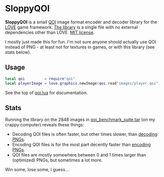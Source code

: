 # SloppyQOI

**SloppyQOI** is a small [QOI](https://qoiformat.org/) image format encoder and decoder library for the [LÖVE](https://love2d.org/) game framework.
[The library](https://raw.githubusercontent.com/ReFreezed/SloppyQOI/master/qoi.lua) is a single file with no external dependencies other than LÖVE.
[MIT license](LICENSE.txt).

I mostly just made this for fun.
I'm not sure anyone should actually use QOI instead of PNG - at least not for textures in games, or with this library (see stats below).



## Usage

```lua
local qoi         = require"qoi"
local playerImage = love.graphics.newImage(qoi.read"images/player.qoi")
```

See the top of [qoi.lua](https://raw.githubusercontent.com/ReFreezed/SloppyQOI/master/qoi.lua) for documentation.



## Stats

Running the library on the 2848 images in [qoi_benchmark_suite.tar](https://qoiformat.org/benchmark/) (on my crappy computer) reveals these things:

- Decoding QOI files is often faster, but other times slower, than [decoding PNGs](https://love2d.org/wiki/love.image.newImageData).
- Encoding QOI files is for the most part decently faster than [encoding PNGs](https://love2d.org/wiki/ImageData:encode).
- QOI files are mostly somewhere between 0 and 1 times larger than (optimized) PNGs, but sometimes a lot more.

Win some, lose some, I guess...


